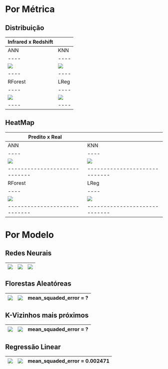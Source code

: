 
# Por Métrica

## Distribuição 

|  Infrared x Redshift  |    |
|----|----|
| ANN| KNN|
|----|----|
|     ![](adharefa/ann/redshift.png)     |     ![](adharefa/knn/redshift.png) |
|----|----|
| RForest | LReg |
|----|----|
|         ![](adharefa/rf/redshift.png)  |      ![](adharefa/lr/redshift.png) |
|----|----|



## HeatMap 

|  Predito x Real  |    |
|----|----|
| ANN| KNN|
|----|----|
| ![](adharefa/ann/hm.png) | ![](adharefa/knn/hm.png) |
|-----------------------------|-----------------------------|
| RForest | LReg |
|----|----|
| ![](adharefa/rf/hm.png)  | ![](adharefa/lr/hm.png)  |
|-----------------------------|-----------------------------|

# Por Modelo

## Redes Neurais

| ![](adharefa/ann/redshift.png) | ![](adharefa/ann/hm.png) | ![](adharefa/ann/mse.png) |
|----|----|----|

## Florestas Aleatóreas

| ![](adharefa/rf/redshift.png) | ![](adharefa/rf/hm.png) |      mean_squaded_error = ?       |
|----|----|----|

## K-Vizinhos mais próximos

| ![](adharefa/knn/redshift.png) | ![](adharefa/knn/hm.png) |      mean_squaded_error = ?       |
|----|----|----|

## Regressão Linear

| ![](adharefa/lr/redshift.png) | ![](adharefa/lr/hm.png) |      mean_squaded_error = 0.002471       |
|----|----|----|
